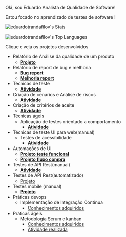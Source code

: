 Olá, sou Eduardo
Analista de Qualidade de Software!

Estou focado no aprendizado de testes de software !

![eduardotrandafilov's Stats](https://github-readme-stats.vercel.app/api?username=eduardotrandafilov&theme=vue-dark&show_icons=true&hide_border=true&count_private=false)

![eduardotrandafilov's Top Languages](https://github-readme-stats.vercel.app/api/top-langs/?username=eduardotrandafilov&theme=vue-dark&show_icons=true&hide_border=true&layout=compact)

Clique e veja os projetos desenvolvidos

- Relatório de Análise da qualidade de um produto
  * **[Projeto](https://docs.google.com/document/d/16oRZavxbadprwqAsyrIKEva33sYxI2NM/edit?usp=drive_link&ouid=113410598717466722374&rtpof=true&sd=true)**
- Relatório de report de bug e melhoria
  * **[Bug report](https://docs.google.com/document/d/1Uef6WM94NWCXJTbc59Sbdx-ibID6FCXm/edit?usp=drive_link&ouid=113410598717466722374&rtpof=true&sd=true)**
  * **[Melhoria report](https://docs.google.com/document/d/1jGTMmJrA_Vk8PxRzlHozCRQqxM6fbkEn2SHVVXKNtwc/edit?usp=drive_link)**
- Técnicas de teste
  * **[Atividade](https://drive.google.com/drive/folders/1Q9Fn3MmSr9aJN-krvAAIDwjotCWY3bdh?usp=drive_link)**
- Criação de cenários e Análise de riscos
    * **[Atividade](https://docs.google.com/document/d/1sVClk3Pv2qry1SdMWjHREayyGG4HrsSx/edit?usp=drive_link&ouid=113410598717466722374&rtpof=true&sd=true)**  
- Criação de critérios de aceite
    * **[Atividade](https://drive.google.com/drive/folders/1NlJElYljriUv4cZ85-M4Ey9obWsf6LEM?usp=drive_link)**
- Técnicas ágeis
  * Aplicação de testes orientado a comportamento
    * **[Atividade](https://github.com/eduardotrandafilov/cucumber)** 
- Técnicas de teste UI para web(manual)
  * Testes de acessibilidade
    * **[Atividade](https://docs.google.com/document/d/1j8UcsgfjJkt61I1ws3sUGsNilItdllQz/edit?usp=drive_link&ouid=113410598717466722374&rtpof=true&sd=true)** 
- Automações de UI 
  * **[Projeto teste funcional](https://github.com/eduardotrandafilov/teste-ebac-ui)**
  * **[Projeto fluxo compra](https://github.com/eduardotrandafilov/teste-e2e-ebac)**
- Testes de API Rest(manual)
  * **[Atividade](https://github.com/eduardotrandafilov/teste-api-serverest)**
- Testes de API Rest(automatizado)
  * [Projeto](https://github.com/eduardotrandafilov/teste-api-ebac)
- Testes mobile (manual)
  * **[Projeto](https://github.com/eduardotrandafilov/testes-mobile)**
- Práticas devops
  * Implementação de Integração Contínua
    * [Conhecimentos adquiridos](https://drive.google.com/file/d/17MLONyhLshgNsij8U585m9umUaFqfyD3/view?usp=sharing)   
- Práticas ágeis 
  * Metodologia Scrum e kanban
    * [Conhecimentos adquiridos](https://drive.google.com/file/d/1-uGgb4F6tSBOxVotmyWy4pwvajmAOQ56/view?usp=sharing)
    * [Atividade realizada](https://drive.google.com/drive/folders/1v4BoKk7fZnxRFqx13gSI_kzF-01EmvWS?usp=sharing)







